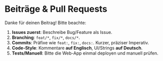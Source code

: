 # Beiträge & Pull Requests

Danke für deinen Beitrag! Bitte beachte:

1. **Issues zuerst**: Beschreibe Bug/Feature als Issue.
2. **Branching**: `feat/*`, `fix/*`, `docs/*`.
3. **Commits**: Präfixe wie `feat:`, `fix:`, `docs:`. Kurzer, präziser Imperativ.
4. **Code-Style**: Kommentare **auf Englisch**, UI/Strings **auf Deutsch**.
5. **Tests/Manuell**: Bitte die Web-App einmal deployen und manuell prüfen.